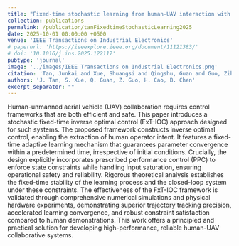 ```yaml
---
title: "Fixed-time stochastic learning from human-UAV interaction with state-input constraints"
collection: publications
permalink: /publication/tanFixedtimeStochasticLearning2025
date: 2025-10-01 00:00:00 +0500
venue: 'IEEE Transactions on Industrial Electronics'
# paperurl: 'https://ieeexplore.ieee.org/document/11121383/'
# doi: '10.1016/j.ins.2025.122117'
pubtype: 'journal'
image: '../images/IEEE Transactions on Industrial Electronics.png'
citation: 'Tan, Junkai and Xue, Shuangsi and Qingshu, Guan and Guo, Zihang and Cao, Hui and Chen, Badong (2025). Fixed-time stochastic learning from human-UAV interaction with state-input constraints. IEEE Transactions on Industrial Electronics.'
authors: 'J. Tan, S. Xue, Q. Guan, Z. Guo, H. Cao, B. Chen'
excerpt_separator: ""
---
```

Human-unmanned aerial vehicle (UAV) collaboration requires control frameworks that are both efficient and safe. This paper introduces a stochastic fixed-time inverse optimal control (FxT-IOC) approach designed for such systems. The proposed framework constructs inverse optimal control, enabling the extraction of human operator intent. It features a fixed-time adaptive learning mechanism that guarantees parameter convergence within a predetermined time, irrespective of initial conditions. Crucially, the design explicitly incorporates prescribed performance control (PPC) to enforce state constraints while handling input saturation, ensuring operational safety and reliability. Rigorous theoretical analysis establishes the fixed-time stability of the learning process and the closed-loop system under these constraints. The effectiveness of the FxT-IOC framework is validated through comprehensive numerical simulations and physical hardware experiments, demonstrating superior trajectory tracking precision, accelerated learning convergence, and robust constraint satisfaction compared to human demonstrations. This work offers a principled and practical solution for developing high-performance, reliable human-UAV collaborative systems.

<!-- [Download paper here](https://ieeexplore.ieee.org/document/11121383/)
[DOI](10.1109/TASE.2025.3596912) -->